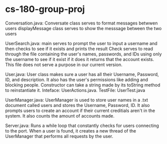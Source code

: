 # cs-180-group-proj 

Conversation.java:
Conversate class serves to format messages betwwen users
displayMessage class serves to show the messsage between the two users

UserSearch.java:
main serves to prompt the user to input a username and then checks to see if it exists and prints the result
Check serves to read through the file containing the user's names, passwords, and IDs using only the username to see if it exist if it does it returns that the account exists. This file does not serve a purpose in our current version.

User.java:
User class makes sure a user has all their Username, Password, ID, and description. It also has the user's permissions like adding and blocking people. Constructor can take a string made by its toString method to reinstantiate it. Inteface: UserActions.java. TestFile: UserTest.java

UserManager.java:
UserManager is used to store user names in a .txt document called users and stores the Username, Password, ID. It also prompts users to create an account if their current creditials aren't in the system. It also counts the amount of accounts made. 

Server.java:
Runs a while loop that constantly checks for users connecting to the port. When a user is found, it creates a new thread of the UserManager that performs all requests by the user.

